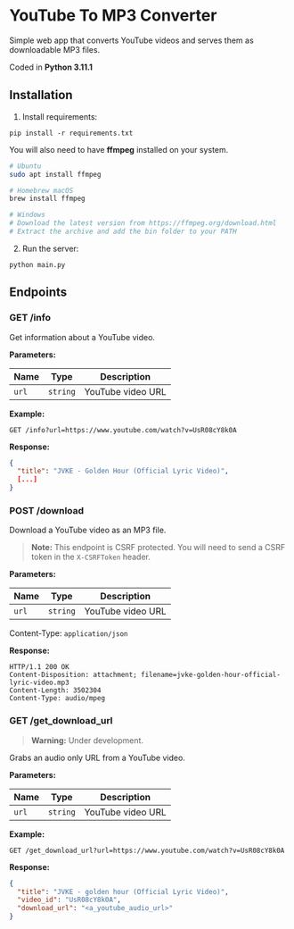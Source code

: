 # YouTube To MP3 Converter

Simple web app that converts YouTube videos and serves them as downloadable MP3 files.

Coded in **Python 3.11.1**

## Installation

1. Install requirements:
```
pip install -r requirements.txt
```

You will also need to have **ffmpeg** installed on your system.

```bash
# Ubuntu
sudo apt install ffmpeg

# Homebrew macOS
brew install ffmpeg

# Windows
# Download the latest version from https://ffmpeg.org/download.html
# Extract the archive and add the bin folder to your PATH
```

2. Run the server:
```
python main.py
```

## Endpoints

### GET /info

Get information about a YouTube video.

**Parameters:**

| Name | Type | Description |
| ---- | ---- | ----------- |
| `url` | `string` | YouTube video URL |

**Example:**

```http
GET /info?url=https://www.youtube.com/watch?v=UsR08cY8k0A
```

**Response:**

```json
{
  "title": "JVKE - Golden Hour (Official Lyric Video)",
  [...]
}
```

### POST /download

Download a YouTube video as an MP3 file.

> **Note:**
> This endpoint is CSRF protected. You will need to send a CSRF token in the `X-CSRFToken` header.

**Parameters:**

| Name | Type | Description |
| ---- | ---- | ----------- |
| `url` | `string` | YouTube video URL |

Content-Type: `application/json`

**Response:**

```http
HTTP/1.1 200 OK
Content-Disposition: attachment; filename=jvke-golden-hour-official-lyric-video.mp3
Content-Length: 3502304
Content-Type: audio/mpeg
```

### GET /get_download_url

> **Warning:**
> Under development.

Grabs an audio only URL from a YouTube video.

**Parameters:**

| Name | Type | Description |
| ---- | ---- | ----------- |
| `url` | `string` | YouTube video URL |

**Example:**

```http
GET /get_download_url?url=https://www.youtube.com/watch?v=UsR08cY8k0A
```

**Response:**

```json
{
  "title": "JVKE - golden hour (Official Lyric Video)",
  "video_id": "UsR08cY8k0A",
  "download_url": "<a_youtube_audio_url>"
}
```
